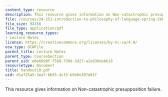 ```yaml
---
content_type: resource
description: This resource gives information on Non-catastrophic presupposition failure.
file: /courses/24-251-introduction-to-philosophy-of-language-spring-2005/d1af25a53ea76b554cf2b9e0e397e81f_handout10.pdf
file_size: 94356
file_type: application/pdf
learning_resource_types:
- Lecture Notes
license: https://creativecommons.org/licenses/by-nc-sa/4.0/
ocw_type: OCWFile
parent_title: Lecture Notes
parent_type: CourseSection
parent_uid: e0e6690f-75b9-739d-5d27-a2a936dab618
resourcetype: Document
title: handout10.pdf
uid: d1af25a5-3ea7-6b55-4cf2-b9e0e397e81f
---
```

This resource gives information on Non-catastrophic presupposition failure.